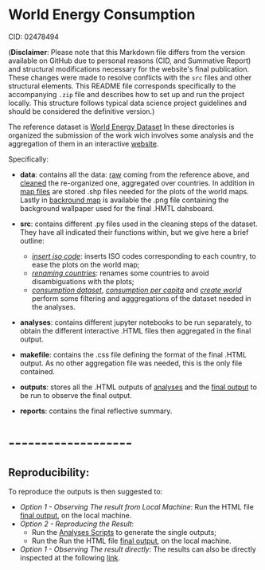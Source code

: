 # World Energy Consumption

CID: 02478494



(**Disclaimer**: Please note that this Markdown file differs from the version available on GitHub due to personal reasons (CID, and Summative Report) and structural modifications necessary for the website's final publication. These changes were made to resolve conflicts with the `src` files and other structural elements. This README file corresponds specifically to the accompanying `.zip` file and describes how to set up and run the project locally. This structure follows typical data science project guidelines and should be considered the definitive version.)

The reference dataset is [World Energy Dataset](https://github.com/owid/energy-data)
In these directories is organized the submission of the work wich involves some analysis and the aggregation of them in an interactive [website](https://mariamorandini.github.io/world-energy-consumption-/). 

Specifically:
- **data**: contains all the data: [raw](./data/raw) coming from the reference above, and [cleaned](./data/derived) the re-organized one, aggregated over countries. In addition in [map files](.data/ne_10m_admin_0_countries) are stored .shp files needed for the plots of the world maps. Lastly in [backround map](./data/MAP.png) is available the .png file containing the background wallpaper used for the final .HMTL dahsboard.

- **src**: contains different .py files used in the cleaning steps of the dataset. They have all indicated their functions within, but we give here a brief outline: 
    - [*insert iso code*](./src/preprocessing/consumptions_dataset.py): inserts ISO codes corresponding to each country, to ease the plots on the world map;
    - [*renaming countries*](./src/preprocessing/renaming_countries.py): renames some countries to avoid disambiguations with the plots; 
    - [*consumption dataset*](./src/preprocessing/consumptions_dataset.py), [*consumption per capita*](./src/preprocessing/consumptions_per_capita.py) and [*create world*](./src/preprocessing/create_world_df.py) perform some filtering and agggregations of the dataset needed in the analyses. 

- **analyses**: contains different jupyter notebooks to be run separately, to obtain the different  interactive .HTML files then aggregated in the final output. 
- **makefile**: contains the .css file defining the format of the final .HTML output. As no other aggregation file was needed, this is the only file contained. 
- **outputs**: stores all the .HTML outputs of [analyses](./analyses) and the [final output](./outputs/index.html) to be run to observe the final output. 
- **reports**: contains the final reflective summary. 

# -------------------
## Reproducibility: 

To reproduce the outputs is then suggested to: 
- *Option 1 - Observing The result from Local Machine*:  Run the HTML file [final output](./outputs/index.html), on the local machine. 
- *Option 2 - Reproducing the Result*: 
    - Run the [Analyses Scripts](./analyses) to generate the single outputs;
    - Run the Run the HTML file [final output](./outputs/index.html), on the local machine. 
- *Option 1 - Observing The result directly*:  The results can also be directly inspected at the following [link](https://mariamorandini.github.io/world-energy-consumption-/).
